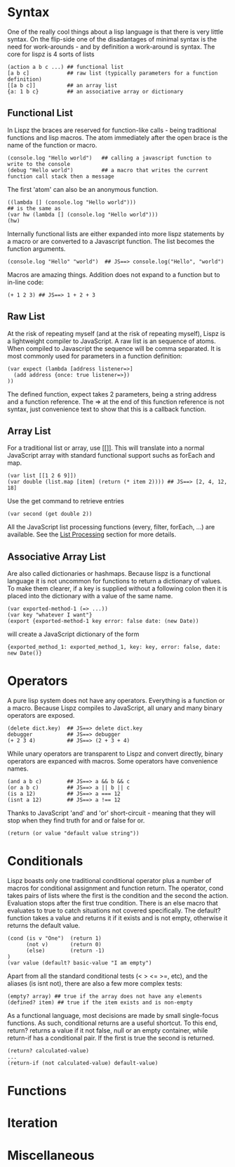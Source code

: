 # Syntax
One of the really cool things about a lisp language is that there is very little syntax. On the flip-side one of the disadantages of minimal syntax is the need for work-arounds - and by definition a work-around is syntax. The core for lispz is 4 sorts of lists

    (action a b c ...) ## functional list
    [a b c]            ## raw list (typically parameters for a function definition)
    [[a b c]]          ## an array list
    {a: 1 b c}         ## an associative array or dictionary
    
## Functional List
In Lispz the braces are reserved for function-like calls - being traditional functions and lisp macros. The atom immediately after the open brace is the name of the function or macro.

    (console.log "Hello world")   ## calling a javascript function to write to the console
    (debug "Hello world")         ## a macro that writes the current function call stack then a message
    
The first 'atom' can also be an anonymous function.

    ((lambda [] (console.log "Hello world")))
    ## is the same as
    (var hw (lambda [] (console.log "Hello world")))
    (hw)
    
Internally functional lists are either expanded into more lispz statements by a macro or are converted to a Javascript function. The list becomes the function arguments.

    (console.log "Hello" "world")  ## JS==> console.log("Hello", "world")
    
Macros are amazing things. Addition does not expand to a function but to in-line code:

    (+ 1 2 3) ## JS==> 1 + 2 + 3

## Raw List

At the risk of repeating myself (and at the risk of repeating myself), Lispz is a lightweight compiler to JavaScript. A raw list is an sequence of atoms. When compiled to Javascript the sequence will be comma separated. It is most commonly used for parameters in a function definition:

    (var expect (lambda [address listener=>]
      (add address {once: true listener=>})
    ))
    
The defined function, expect takes 2 parameters, being a string address and a function reference. The => at the end of this function reference is not syntax, just convenience text to show that this is a callback function.

## Array List

For a traditional list or array, use [[]]. This will translate into a normal JavaScript array with standard functional support suchs as forEach and map.

    (var list [[1 2 6 9]])
    (var double (list.map [item] (return (* item 2)))) ## JS==> [2, 4, 12, 18]
    
Use the get command to retrieve entries

    (var second (get double 2))
    
All the JavaScript list processing functions (every, filter, forEach, ...) are available. See the [List Processing](list-processing.md) section for more details.

## Associative Array List

Are also called dictionaries or hashmaps. Because lispz is a functional language it is not uncommon for functions to return a dictionary of values. To make them clearer, if a key is supplied without a following colon then it is placed into the dictionary with a value of the same name.

    (var exported-method-1 (=> ...))
    (var key "whatever I want"}
    (export {exported-method-1 key error: false date: (new Date))
    
will create a JavaScript dictionary of the form

    {exported_method_1: exported_method_1, key: key, error: false, date: new Date()}

# Operators

A pure lisp system does not have any operators. Everything is a function or a macro. Because Lispz compiles to JavaScript, all unary and many binary operators are exposed.

    (delete dict.key)  ## JS==> delete dict.key
    debugger           ## JS==> debugger
    (+ 2 3 4)          ## JS==> (2 + 3 + 4)
    
While unary operators are transparent to Lispz and convert directly, binary operators are expanced with macros. Some operators have convenience names.

    (and a b c)        ## JS==> a && b && c 
    (or a b c)         ## JS==> a || b || c 
    (is a 12)          ## JS==> a === 12
    (isnt a 12)        ## JS==> a !== 12
    
Thanks to JavaScript 'and' and 'or' short-circuit - meaning that they will stop when they find truth for and or false for or.

    (return (or value "default value string"))

# Conditionals

Lispz boasts only one traditional conditional operator plus a number of macros for conditional assignment and function return. The operator, cond takes pairs of lists where the first is the condition and the second the action. Evaluation stops after the first true condition. There is an else macro that evaluates to true to catch situations not covered specifically. The default? function takes a value and returns it if it exists and is not empty, otherwise it returns the default value.

    (cond (is v "One")  (return 1)
          (not v)       (return 0)
          (else)        (return -1)
    )
    (var value (default? basic-value "I am empty")

Apart from all the standard conditional tests (< > <= >=, etc), and the aliases (is isnt not), there are also a few more complex tests:

    (empty? array) ## true if the array does not have any elements
    (defined? item) ## true if the item exists and is non-empty

As a functional language, most decisions are made by small single-focus functions. As such, conditional returns are a useful shortcut. To this end, return? returns a value if it not false, null or an empty container, while return-if has a conditional pair. If the first is true the second is returned.

    (return? calculated-value)
    ...
    (return-if (not calculated-value) default-value)

# Functions
# Iteration
# Miscellaneous
